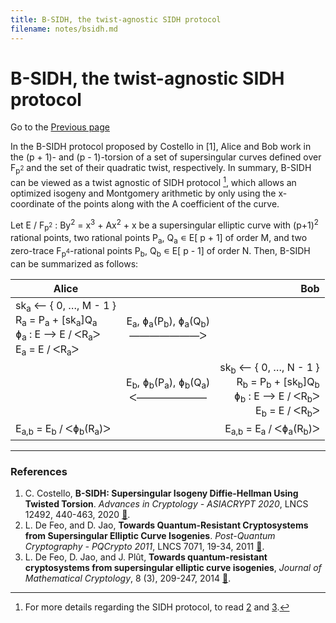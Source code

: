 ```yaml
---
title: B-SIDH, the twist-agnostic SIDH protocol
filename: notes/bsidh.md
---
```


# B-SIDH, the twist-agnostic SIDH protocol

Go to the [Previous page](../notes.md)

In the B-SIDH protocol proposed by Costello in [1], Alice and Bob work in the (p + 1)- and (p - 1)-torsion of a set of supersingular curves defined over F<sub>p<sup>2</sup></sub> and the set of their quadratic twist, respectively. In summary, B-SIDH can be viewed as a twist agnostic of SIDH protocol [^1], which allows an optimized isogeny and Montgomery arithmetic by only using the x-coordinate of the points along with the A coefficient of the curve.

Let E &#x2f; F<sub>p<sup>2</sup></sub> : By<sup>2</sup> = x<sup>3</sup> + Ax<sup>2</sup> + x be a supersingular elliptic curve with (p+1)<sup>2</sup> rational points, two rational points P<sub>a</sub>, Q<sub>a</sub> &#x220A; E&#x5b; p + 1&#x5d; of order M, and two zero-trace F<sub>p<sup>4</sup></sub>-rational points P<sub>b</sub>, Q<sub>b</sub> &#x220A; E&#x5b; p - 1&#x5d; of order N. Then, B-SIDH can be summarized as follows: 

| Alice  |     | Bob |
| ------ | :---: | ---: |
| sk<sub>a</sub> &#x27F5; &#x7b; 0, &#x2026;,  M - 1 &#x7d; <br/> R<sub>a</sub> = P<sub>a</sub> + [sk<sub>a</sub>]Q<sub>a</sub> <br/> &#x0278;<sub>a</sub> : E &#x27F6; E &#x2f; &#5176;R<sub>a</sub>&#5171; <br/> E<sub>a</sub> = E &#x2f; &#5176;R<sub>a</sub>&#5171; | E<sub>a</sub>, &#x0278;<sub>a</sub>(P<sub>b</sub>), &#x0278;<sub>a</sub>(Q<sub>b</sub>) <br/> &#x2015;&#x2015;&#x2015;&#x2015;&#x2015;&#x2015;&#x2015;&#5171; | |
| | E<sub>b</sub>, &#x0278;<sub>b</sub>(P<sub>a</sub>), &#x0278;<sub>b</sub>(Q<sub>a</sub>) <br/> &#5176;&#x2015;&#x2015;&#x2015;&#x2015;&#x2015;&#x2015;&#x2015; | sk<sub>b</sub> &#x27F5; &#x7b; 0, &#x2026;,  N - 1 &#x7d; <br/> R<sub>b</sub> = P<sub>b</sub> + [sk<sub>b</sub>]Q<sub>b</sub> <br/> &#x0278;<sub>b</sub> : E &#x27F6; E &#x2f; &#5176;R<sub>b</sub>&#5171; <br/> E<sub>b</sub> = E &#x2f; &#5176;R<sub>b</sub>&#5171; |
| E<sub>a,b</sub> = E<sub>b</sub> &#x2f; &#5176;&#x0278;<sub>b</sub>(R<sub>a</sub>)&#5171; | | E<sub>a,b</sub> = E<sub>a</sub> &#x2f; &#5176;&#x0278;<sub>a</sub>(R<sub>b</sub>)&#5171; |

[^1]: For more details regarding the SIDH protocol, to read [2](https://doi.org/10.1007/978-3-642-25405-5_2) and [3](https://doi.org/10.1515/jmc-2012-0015).

---

### References

1. C. Costello, **B-SIDH: Supersingular Isogeny Diffie-Hellman Using Twisted Torsion**. _Advances in Cryptology - ASIACRYPT 2020_, LNCS 12492, 440-463, 2020 [&#128279;](https://doi.org/10.1007/978-3-030-64834-3_15).
1. L. De Feo, and D. Jao, **Towards Quantum-Resistant Cryptosystems from Supersingular Elliptic Curve Isogenies**. _Post-Quantum Cryptography - PQCrypto 2011_, LNCS 7071, 19-34, 2011 [&#128279;](https://doi.org/10.1007/978-3-642-25405-5_2).
1. L. De Feo, D. Jao, and J. Pl&ucirc;t, **Towards quantum-resistant cryptosystems from supersingular elliptic curve isogenies**, _Journal of Mathematical Cryptology_, 8 (3), 209-247, 2014 [&#128279;](https://doi.org/10.1515/jmc-2012-0015).
